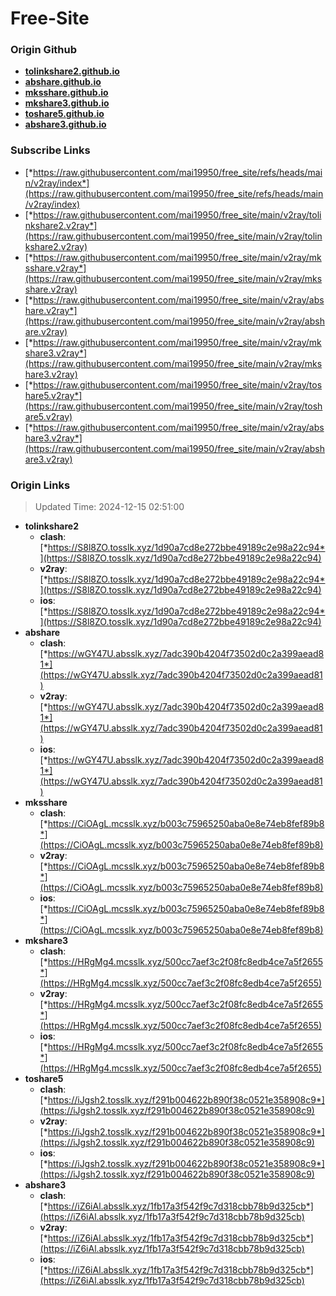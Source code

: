 # Free-Site

### Origin Github

- [**tolinkshare2.github.io**](https://github.com/tolinkshare2/tolinkshare2.github.io)
- [**abshare.github.io**](https://github.com/abshare/abshare.github.io)
- [**mksshare.github.io**](https://github.com/mksshare/mksshare.github.io)
- [**mkshare3.github.io**](https://github.com/mkshare3/mkshare3.github.io)
- [**toshare5.github.io**](https://github.com/toshare5/toshare5.github.io)
- [**abshare3.github.io**](https://github.com/abshare3/abshare3.github.io)

### Subscribe Links

- [*https://raw.githubusercontent.com/mai19950/free_site/refs/heads/main/v2ray/index*](https://raw.githubusercontent.com/mai19950/free_site/refs/heads/main/v2ray/index)
- [*https://raw.githubusercontent.com/mai19950/free_site/main/v2ray/tolinkshare2.v2ray*](https://raw.githubusercontent.com/mai19950/free_site/main/v2ray/tolinkshare2.v2ray)
- [*https://raw.githubusercontent.com/mai19950/free_site/main/v2ray/mksshare.v2ray*](https://raw.githubusercontent.com/mai19950/free_site/main/v2ray/mksshare.v2ray)
- [*https://raw.githubusercontent.com/mai19950/free_site/main/v2ray/abshare.v2ray*](https://raw.githubusercontent.com/mai19950/free_site/main/v2ray/abshare.v2ray)
- [*https://raw.githubusercontent.com/mai19950/free_site/main/v2ray/mkshare3.v2ray*](https://raw.githubusercontent.com/mai19950/free_site/main/v2ray/mkshare3.v2ray)
- [*https://raw.githubusercontent.com/mai19950/free_site/main/v2ray/toshare5.v2ray*](https://raw.githubusercontent.com/mai19950/free_site/main/v2ray/toshare5.v2ray)
- [*https://raw.githubusercontent.com/mai19950/free_site/main/v2ray/abshare3.v2ray*](https://raw.githubusercontent.com/mai19950/free_site/main/v2ray/abshare3.v2ray)

### Origin Links

> Updated Time: 2024-12-15 02:51:00

- **tolinkshare2**
  - **clash**: [*https://S8l8ZO.tosslk.xyz/1d90a7cd8e272bbe49189c2e98a22c94*](https://S8l8ZO.tosslk.xyz/1d90a7cd8e272bbe49189c2e98a22c94)
  - **v2ray**: [*https://S8l8ZO.tosslk.xyz/1d90a7cd8e272bbe49189c2e98a22c94*](https://S8l8ZO.tosslk.xyz/1d90a7cd8e272bbe49189c2e98a22c94)
  - **ios**: [*https://S8l8ZO.tosslk.xyz/1d90a7cd8e272bbe49189c2e98a22c94*](https://S8l8ZO.tosslk.xyz/1d90a7cd8e272bbe49189c2e98a22c94)
- **abshare**
  - **clash**: [*https://wGY47U.absslk.xyz/7adc390b4204f73502d0c2a399aead81*](https://wGY47U.absslk.xyz/7adc390b4204f73502d0c2a399aead81)
  - **v2ray**: [*https://wGY47U.absslk.xyz/7adc390b4204f73502d0c2a399aead81*](https://wGY47U.absslk.xyz/7adc390b4204f73502d0c2a399aead81)
  - **ios**: [*https://wGY47U.absslk.xyz/7adc390b4204f73502d0c2a399aead81*](https://wGY47U.absslk.xyz/7adc390b4204f73502d0c2a399aead81)
- **mksshare**
  - **clash**: [*https://CiOAgL.mcsslk.xyz/b003c75965250aba0e8e74eb8fef89b8*](https://CiOAgL.mcsslk.xyz/b003c75965250aba0e8e74eb8fef89b8)
  - **v2ray**: [*https://CiOAgL.mcsslk.xyz/b003c75965250aba0e8e74eb8fef89b8*](https://CiOAgL.mcsslk.xyz/b003c75965250aba0e8e74eb8fef89b8)
  - **ios**: [*https://CiOAgL.mcsslk.xyz/b003c75965250aba0e8e74eb8fef89b8*](https://CiOAgL.mcsslk.xyz/b003c75965250aba0e8e74eb8fef89b8)
- **mkshare3**
  - **clash**: [*https://HRgMg4.mcsslk.xyz/500cc7aef3c2f08fc8edb4ce7a5f2655*](https://HRgMg4.mcsslk.xyz/500cc7aef3c2f08fc8edb4ce7a5f2655)
  - **v2ray**: [*https://HRgMg4.mcsslk.xyz/500cc7aef3c2f08fc8edb4ce7a5f2655*](https://HRgMg4.mcsslk.xyz/500cc7aef3c2f08fc8edb4ce7a5f2655)
  - **ios**: [*https://HRgMg4.mcsslk.xyz/500cc7aef3c2f08fc8edb4ce7a5f2655*](https://HRgMg4.mcsslk.xyz/500cc7aef3c2f08fc8edb4ce7a5f2655)
- **toshare5**
  - **clash**: [*https://iJgsh2.tosslk.xyz/f291b004622b890f38c0521e358908c9*](https://iJgsh2.tosslk.xyz/f291b004622b890f38c0521e358908c9)
  - **v2ray**: [*https://iJgsh2.tosslk.xyz/f291b004622b890f38c0521e358908c9*](https://iJgsh2.tosslk.xyz/f291b004622b890f38c0521e358908c9)
  - **ios**: [*https://iJgsh2.tosslk.xyz/f291b004622b890f38c0521e358908c9*](https://iJgsh2.tosslk.xyz/f291b004622b890f38c0521e358908c9)
- **abshare3**
  - **clash**: [*https://iZ6iAl.absslk.xyz/1fb17a3f542f9c7d318cbb78b9d325cb*](https://iZ6iAl.absslk.xyz/1fb17a3f542f9c7d318cbb78b9d325cb)
  - **v2ray**: [*https://iZ6iAl.absslk.xyz/1fb17a3f542f9c7d318cbb78b9d325cb*](https://iZ6iAl.absslk.xyz/1fb17a3f542f9c7d318cbb78b9d325cb)
  - **ios**: [*https://iZ6iAl.absslk.xyz/1fb17a3f542f9c7d318cbb78b9d325cb*](https://iZ6iAl.absslk.xyz/1fb17a3f542f9c7d318cbb78b9d325cb)
